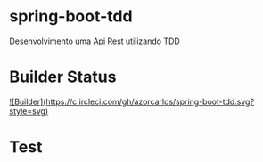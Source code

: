 # spring-boot-tdd
Desenvolvimento uma Api Rest utilizando TDD


# Builder Status
[![Builder](https://c
ircleci.com/gh/azorcarlos/spring-boot-tdd.svg?style=svg)](https://app.circleci.com/pipelines/github/azorcarlos/spring-boot-tdd)

# Test